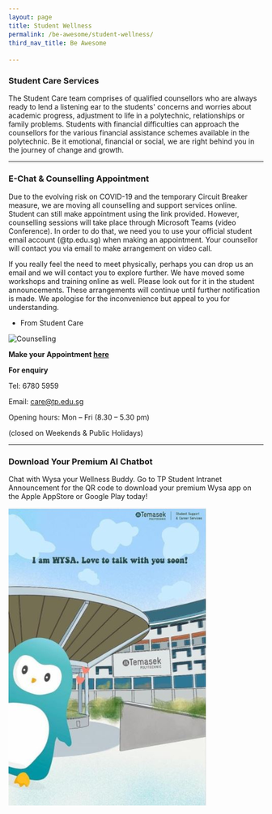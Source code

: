 ```yaml
---
layout: page
title: Student Wellness
permalink: /be-awesome/student-wellness/
third_nav_title: Be Awesome

---
```

### Student Care Services ###

The Student Care team comprises of qualified counsellors who are always ready to lend a listening ear to the students' concerns and worries about academic progress, adjustment to life in a polytechnic, relationships or family problems. Students with financial difficulties can approach the counsellors for the various financial assistance schemes available in the polytechnic. Be it emotional, financial or social, we are right behind you in the journey of change and growth.

---
### E-Chat & Counselling Appointment ###

Due to the evolving risk on COVID-19 and the temporary Circuit Breaker measure, we are moving all counselling and support services online. Student can still make appointment using the link provided. However, counselling sessions will take place through Microsoft Teams (video Conference). In order to do that, we need you to use your official student email account (@tp.edu.sg) when making an appointment. Your counsellor will contact you via email to make arrangement on video call.

If you really feel the need to meet physically, perhaps you can drop us an email and we will contact you to explore further.
We have moved some workshops and training online as well. Please look out for it in the student announcements. These arrangements will continue until further notification is made. We apologise for the inconvenience but appeal to you for understanding.

- From Student Care

![Counselling]({{site.baseurl}}/images/BeWell-e-chat_with_counsellors.jpg)
    
**Make your Appointment [here](https://calendly.com/booktpcs)**

**For enquiry**

Tel:  6780 5959

Email: care@tp.edu.sg

Opening hours: Mon – Fri (8.30 – 5.30 pm)

(closed on Weekends & Public Holidays)

---
### Download Your Premium AI Chatbot ###

Chat with Wysa your Wellness Buddy. Go to TP Student Intranet Announcement for the QR code to download your premium Wysa app on the Apple AppStore or Google Play today!

![Wysa AI Chatbot](/images/BeAwesome_studentwellness_WYSA.JPG) 


